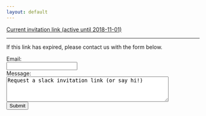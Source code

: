 ```yaml
---
layout: default
---
```


<a href="
https://join.slack.com/t/women-in-bioinfo/shared_invite/enQtNDQ3NDE4MzE2Mzg4LWU5ZDA4OTdhODZkNjQ3NTExMTE5ZTJjYmJiOWZmZDVjYzg2MjNiNmQ5NDQyOTkxMTIxZDViZWVjODM0ZTgwNjA
" name="Join the women in bioinformatics Slack workspace">
Current invitation link (active until 2018-11-01)</a>


-------------------------------------------------

If this link has expired, please contact us with the form below.

<form action="https://getsimpleform.com/messages?form_api_token=283f4defeb7329b13c102ac04b6e3baf" method="post" id="contact">
  <!-- the redirect_to is optional, the form will redirect to the referrer on submission -->
  <input type='hidden' name='redirect_to' value='{{ "/thanks" | absolute_url}}' />
  <!-- all your input fields here.... -->
  Email:<br/> 
  <input type='email' name='email' /><br/>
  Message:<br/>
  <textarea rows="4" cols="50" name='content'>Request a slack invitation link (or say hi!)</textarea><br/>
  <input type='submit' value="Submit" />
</form>

